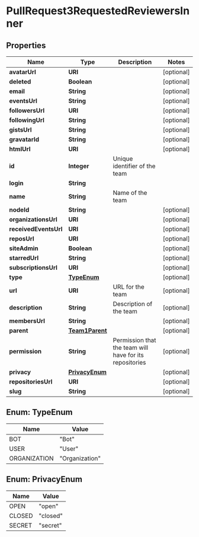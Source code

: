 

# PullRequest3RequestedReviewersInner


## Properties

| Name | Type | Description | Notes |
|------------ | ------------- | ------------- | -------------|
|**avatarUrl** | **URI** |  |  [optional] |
|**deleted** | **Boolean** |  |  [optional] |
|**email** | **String** |  |  [optional] |
|**eventsUrl** | **String** |  |  [optional] |
|**followersUrl** | **URI** |  |  [optional] |
|**followingUrl** | **String** |  |  [optional] |
|**gistsUrl** | **String** |  |  [optional] |
|**gravatarId** | **String** |  |  [optional] |
|**htmlUrl** | **URI** |  |  [optional] |
|**id** | **Integer** | Unique identifier of the team |  |
|**login** | **String** |  |  |
|**name** | **String** | Name of the team |  |
|**nodeId** | **String** |  |  [optional] |
|**organizationsUrl** | **URI** |  |  [optional] |
|**receivedEventsUrl** | **URI** |  |  [optional] |
|**reposUrl** | **URI** |  |  [optional] |
|**siteAdmin** | **Boolean** |  |  [optional] |
|**starredUrl** | **String** |  |  [optional] |
|**subscriptionsUrl** | **URI** |  |  [optional] |
|**type** | [**TypeEnum**](#TypeEnum) |  |  [optional] |
|**url** | **URI** | URL for the team |  [optional] |
|**description** | **String** | Description of the team |  [optional] |
|**membersUrl** | **String** |  |  [optional] |
|**parent** | [**Team1Parent**](Team1Parent.md) |  |  [optional] |
|**permission** | **String** | Permission that the team will have for its repositories |  [optional] |
|**privacy** | [**PrivacyEnum**](#PrivacyEnum) |  |  [optional] |
|**repositoriesUrl** | **URI** |  |  [optional] |
|**slug** | **String** |  |  [optional] |



## Enum: TypeEnum

| Name | Value |
|---- | -----|
| BOT | &quot;Bot&quot; |
| USER | &quot;User&quot; |
| ORGANIZATION | &quot;Organization&quot; |



## Enum: PrivacyEnum

| Name | Value |
|---- | -----|
| OPEN | &quot;open&quot; |
| CLOSED | &quot;closed&quot; |
| SECRET | &quot;secret&quot; |




